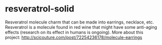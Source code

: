 resveratrol-solid
=================
Resveratrol molecule charm that can be made into earrings, necklace, etc. 
Resveratrol is a molecule found in red wine that might have some anti-aging effects (research on its effect in humans is ongoing).
More about this project: http://scicouture.com/post/72254236178/molecule-earrings
